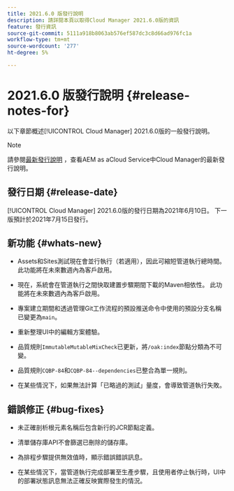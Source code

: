 ```yaml
---
title: 2021.6.0 版發行說明
description: 請詳閱本頁以取得Cloud Manager 2021.6.0版的資訊
feature: 發行資訊
source-git-commit: 5111a918b8063ab576ef587dc3c8d66ad976fc1a
workflow-type: tm+mt
source-wordcount: '277'
ht-degree: 5%

---
```


# 2021.6.0 版發行說明 {#release-notes-for}

以下章節概述[!UICONTROL Cloud Manager] 2021.6.0版的一般發行說明。

>[!NOTE]
>請參閱[最新發行說明](https://experienceleague.adobe.com/docs/experience-manager-cloud-service/onboarding/getting-access/release-notes-cloud-manager/release-notes-cm-current.html?lang=en#getting-access) ，查看AEM as aCloud Service中Cloud Manager的最新發行說明。

## 發行日期 {#release-date}

[!UICONTROL Cloud Manager] 2021.6.0版的發行日期為2021年6月10日。
下一版預計於2021年7月15日發行。

## 新功能 {#whats-new}

* Assets和Sites測試現在會並行執行（若適用），因此可縮短管道執行總時間。 此功能將在未來數週內為客戶啟用。

* 現在，系統會在管道執行之間快取建置步驟期間下載的Maven相依性。 此功能將在未來數週內為客戶啟用。

* 專案建立期間和透過管理Git工作流程的預設推送命令中使用的預設分支名稱已變更為`main`。

* 重新整理UI中的編輯方案體驗。

* 品質規則`ImmutableMutableMixCheck`已更新，將`/oak:index`節點分類為不可變。

* 品質規則`CQBP-84`和`CQBP-84--dependencies`已整合為單一規則。

* 在某些情況下，如果無法計算「已略過的測試」量度，會導致管道執行失敗。

## 錯誤修正 {#bug-fixes}

* 未正確剖析根元素名稱后包含新行的JCR節點定義。

* 清單儲存庫API不會篩選已刪除的儲存庫。

* 為排程步驟提供無效值時，顯示錯誤錯誤訊息。

* 在某些情況下，當管道執行完成部署至生產步驟，且使用者停止執行時，UI中的部署狀態訊息無法正確反映實際發生的情況。

